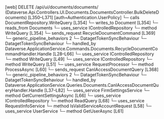 [web] DELETE /api/ui/documents/documents/  (Dataverse.Api.Controllers.UI.Documents.DocumentsController.BulkDeleteDocuments)  [L350–L371] [auth=Authentication.UserPolicy]
  └─ calls DocumentRepository.WriteQuery [L354]
  └─ writes_to Document [L354]
    └─ reads_from Documents
  └─ uses_service IControlledRepository<Document>
    └─ method WriteQuery [L354]
  └─ sends_request RecycleDocumentCommand [L369]
    └─ generic_pipeline_behaviors 2
      └─ DatagetTokenSyncBehaviour
      └─ DatagetTokenSyncBehaviour
    └─ handled_by Dataverse.ApplicationService.Commands.Documents.RecycleDocumentCommandHandler.Handle [L28–L66]
      └─ uses_service IControlledRepository<Document>
        └─ method WriteQuery [L49]
      └─ uses_service IControlledRepository<DocumentVersion>
        └─ method WriteQuery [L51]
      └─ uses_service RequestProcessor
        └─ method ProcessAsync [L60]
  └─ sends_request CanIAccessDocumentQuery [L368]
    └─ generic_pipeline_behaviors 2
      └─ DatagetTokenSyncBehaviour
      └─ DatagetTokenSyncBehaviour
    └─ handled_by Dataverse.ApplicationService.Queries.Documents.CanIAccessDocumentQueryHandler.Handle [L37–L82]
      └─ uses_service FirmSettingsService
        └─ method GetCurrentSettingsAsync [L66]
      └─ uses_service IControlledRepository<Document>
        └─ method ReadQuery [L68]
      └─ uses_service RequestInfoService
        └─ method IsValidServiceAccountRequest [L58]
      └─ uses_service UserService
        └─ method GetUserAsync [L61]


